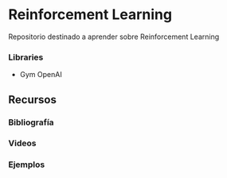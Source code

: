 # Reinforcement Learning

Repositorio destinado a aprender sobre Reinforcement Learning

### Libraries
* Gym OpenAI

## Recursos

### Bibliografía


### Videos


### Ejemplos
